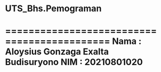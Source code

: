 # UTS_Bhs.Pemograman
============================================
Nama : Aloysius Gonzaga Exalta Budisuryono
NIM  : 20210801020
============================================
